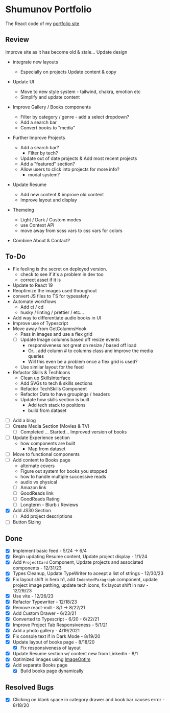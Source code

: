 # Shumunov Portfolio

The React code of my [portfolio site](ShugKnight24.github.io)

## Review

Improve site as it has become old & stale...
Update design
  - integrate new layouts
    - Especially on projects
Update content & copy

- Update UI
  - Move to new style system - tailwind, chakra, emotion etc
  - Simplify and update content

- Improve Gallery / Books components
  - Filter by category / genre - add a select dropdown?
  - Add a search bar
  - Convert books to "media"

- Further Improve Projects
  - Add a search bar?
    - Filter by tech?
  - Update out of date projects & Add most recent projects
  - Add a "featured" section?
  - Allow users to click into projects for more info?
    - modal system?

- Update Resume
  - Add new content & improve old content
  - Improve layout and display

- Themeing
  - Light / Dark / Custom modes
  - use Context API
  - move away from scss vars to css vars for colors

- Combine About & Contact?

## To-Do
- Fix feeling is the secret on deployed version.
  - check to see if it's a problem in dev too
  - correct asset if it is
- Update to React 19
- Reoptimize the images used throughout
- convert JS files to TS for typesafety
- Automate workflows
  - Add ci / cd
  - husky / linting / prettier / etc...
- Add way to differentiate audio books in UI
- Improve use of Typescript
- Move away from GetColumnsHook
  - Pass in images and use a flex grid
  - [ ] Update Image columns based off resize events
    - responsiveness not great on resize / based off load
    - Or... add column # to columns class and improve the media queries
    - Will this even be a problem once a flex grid is used?
  - Use similar layout for the feed
- Refactor Skills & TechIcons
  - Clean up SkillsInterface
  - Add SVGs to tech & skills sections
  - Refactor TechSkills Component
  - Refactor Data to have groupings / headers
  - Update how skills section is built
    - Add tech stack to positions
    - build from dataset
- [ ] Add a blog
- [ ] Create Media Section (Movies & TV)
  - [ ] Completed ... Started... Improved version of books
- [ ] Update Experience section
  - how components are built
    - Map from dataset
- [ ] Move to functional components
- [ ] Add content to Books page
  - alternate covers
  - Figure out system for books you stopped
  - how to handle multiple successive reads
  - audio vs physical
  - [ ] Amazon link
  - [ ] GoodReads link
  - [ ] GoodReads Rating
  - [ ] Longterm - Blurb / Reviews
- [X] Add JS30 Section
  - [ ] Add project descriptions
- [ ] Button Sizing

## Done
- [X] Implement basic feed - 5/24 -> 6/4
- [X] Begin updating Resume content, Update project display - 1/1/24
- [X] Add `ProjectCard` Component, Update projects and associated components - 12/31/23
- [X] Types Cleanup, Update TypeWriter to aceept a list of strings - 12/30/23
- [X] Fix layout shift in hero h1, add `IndentedParagraph` component, update project image pathing, update tech icons, fix layout shift in nav - 12/29/23
- [X] Use vite - 12/26/23
- [X] Refactor Typewriter - 12/18/23
- [X] Remove react-mdl - 8/1 -> 8/22/21
- [X] Add Custom Drawer - 6/23/21
- [X] Converted to Typescript - 6/20 - 6/22/21
- [X] Improve Project Tab Responsiveness - 5/1/21
- [X] Add a photo gallery - 4/19/2021
- [X] Fix console text if in Dark Mode - 8/19/20
- [X] Update layout of books page - 8/18/20
  - [X] Fix responsiveness of layout
- [X] Update Resume section w/ content new from LinkedIn - 8/1
- [X] Optimized images using [ImageOptim](https://imageoptim.com/)
- [X] Add separate Books page
  - [X] Build books page dynamically

## Resolved Bugs
- [X] Clicking on blank space in category drawer and book bar causes error - 8/18/20

